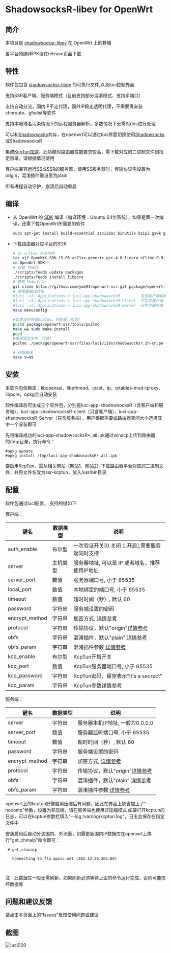 ShadowsocksR-libev for OpenWrt
===


简介
---

 本项目是 [shadowsocksr-libev][1] 在 OpenWrt 上的移植  
 
 各平台预编译IPK请在release页面下载

特性
---

软件包包含 [shadowsocksr-libev][1] 的可执行文件,以及luci控制界面  

支持SSR客户端、服务端模式（目前支持部分混淆模式、支持多端口）

支持自动分流，国内IP不走代理，国外IP段走透明代理，不需要再安装chnroute、gfwlist等软件

支持本地域名污染情况下的远程服务器解析，多数情况下无需对dns进行处理

可以和[Shadowsocks][5]共存，在openwrt可以通过luci界面切换使用[Shadowsocks][6]或ShadowsocksR

集成[KcpTun加速][4]，此功能对路由器性能要求较高，需下载对应的二进制文件到指定目录，请根据情况使用

客户端兼容运行SS或SSR的服务器，使用SS服务器时，传输协议需设置为origin，混淆插件需设置为plain

所有进程自动守护，崩溃后自动重启


编译
---

 - 从 OpenWrt 的 [SDK][S] 编译（编译环境：Ubuntu 64位系统），如果是第一次编译，还需下载OpenWrt所需要的软件
   ```bash
   sudo apt-get install build-essential asciidoc binutils bzip2 gawk gettext  git libncurses5-dev libz-dev patch unzip zlib1g-dev  subversion git ccache
   ```
 
 - 下载路由器对应平台的SDK

   ```bash
   # 以 ar71xx 平台为例
   tar xjf OpenWrt-SDK-15.05-ar71xx-generic_gcc-4.8-linaro_uClibc-0.9.33.2.Linux-x86_64.tar.bz2
   cd OpenWrt-SDK-*
   # 安装 feeds
   ./scripts/feeds update packages
   ./scripts/feeds install libpcre
   # 获取 Makefile
   git clone https://github.com/ywb94/openwrt-ssr.git package/openwrt-ssr
   # 选择要编译的包 
   #luci ->3. Applications-> luci-app-shadowsocksR         包含客户端和服务端
   #luci ->3. Applications-> luci-app-shadowsocksR-Client  只包含客户端
   #luci ->3. Applications-> luci-app-shadowsocksR-Server  只包含服务端
   make menuconfig
   
   #如果没有安装po2lmo，则安装（可选）
   pushd package/openwrt-ssr/tools/po2lmo
   make && sudo make install
   popd
   #编译语言文件（可选）
   po2lmo ./package/openwrt-ssr/files/luci/i18n/shadowsocksr.zh-cn.po ./package/openwrt-ssr/files/luci/i18n/shadowsocksr.zh-cn.lmo
   
   # 开始编译
   make V=99
   ```
   
安装
--- 
本软件包依赖库：libopenssl、libpthread、ipset、ip、iptables-mod-tproxy、libpcre，opkg会自动安装

软件编译后可生成三个软件包，分别是luci-app-shadowsocksR（含客户端和服务端）、luci-app-shadowsocksR-client（只含客户端）、luci-app-shadowsocksR-Server（只含服务端），用户根据需要或路由器空间大小选择其中一个安装即可

先将编译成功的luci-app-shadowsocksR*_all.ipk通过winscp上传到路由器的/tmp目录，执行命令：

   ```
   #opkg update
   #opkg install /tmp/luci-app-shadowsocksR*_all.ipk 
   ```
要启用KcpTun，需从相关网站（[网站1][4]、[网站2][7]）下载路由器平台对应的二进制文件，并将文件名改为ssr-kcptun，放入/usr/bin目录

配置
---

   软件包通过luci配置， 支持的键如下:  
   
   客户端：

   键名           | 数据类型   | 说明
   ---------------|------------|-----------------------------------------------
   auth_enable    | 布尔型     | 一次验证开关[0.关闭 1.开启],需要服务端同时支持
   server         | 主机类型   | 服务器地址, 可以是 IP 或者域名，推荐使用IP地址
   server_port    | 数值       | 服务器端口号, 小于 65535   
   local_port     | 数值       | 本地绑定的端口号, 小于 65535
   timeout        | 数值       | 超时时间（秒）, 默认 60   
   password       | 字符串     | 服务端设置的密码
   encrypt_method | 字符串     | 加密方式, [详情参考][2]
   protocol       | 字符串     | 传输协议，默认"origin"[详情参考][3]
   obfs           | 字符串     | 混淆插件，默认"plain" [详情参考][3]
   obfs_param     | 字符串     | 混淆插件参数 [详情参考][3]
   kcp_enable     | 布尔型     | KcpTun开启开关
   kcp_port       | 数值       | KcpTun服务器端口号, 小于 65535
   kcp_password   | 字符串     | KcpTun密码，留空表示"it's a secrect"
   kcp_param      | 字符串     | KcpTun参数[详情参考][4]
   
   服务端：

   键名           | 数据类型   | 说明
   ---------------|------------|-----------------------------------------------
   server         | 字符串     | 服务器本机IP地址, 一般为0.0.0.0
   server_port    | 数值       | 服务器监听端口号, 小于 65535
   timeout        | 数值       | 超时时间（秒）, 默认 60
   password       | 字符串     | 服务端设置的密码
   encrypt_method | 字符串     | 加密方式, [详情参考][2]
   protocol       | 字符串     | 传输协议，默认"origin"[详情参考][3]
   obfs           | 字符串     | 混淆插件，默认"plain" [详情参考][3]
   obfs_param     | 字符串     | 混淆插件参数 [详情参考][3]
   
   openwrt上的kcptun好像启用压缩后有问题，因此在界面上缺省加上了“--nocomp”参数，设置为非压缩，请在服务端也使用非压缩模式
   如要打开kcptun的日志，可以在kcptun参数栏填入"--log /var/log/kcptun.log"，日志会保存在指定文件中
   
   安装启用后自动分流国内、外流量，如需更新国内IP数据库在openwrt上执行"get_chinaip"命令即可：
   ```
    # get_chinaip  
                                                                                                           
      Connecting to ftp.apnic.net (202.12.29.205:80)                                                                                      

         
   ```
   注：此数据库一般无需刷新，如果刷新必须等待上面的命令运行完成，否则可能损坏数据库

问题和建议反馈
---
请点击本页面上的“Issues”反馈使用问题或建议

截图  
---

![luci000](http://iytc.net/img/ssr4.jpg)


  [1]: https://github.com/breakwa11/shadowsocks-libev
  [2]: https://github.com/shadowsocks/luci-app-shadowsocks/wiki/Encrypt-method
  [3]: https://github.com/breakwa11/shadowsocks-rss/wiki/config.json
  [4]: https://github.com/xtaci/kcptun
  [5]: https://github.com/shadowsocks/openwrt-shadowsocks
  [6]: https://github.com/shadowsocks/luci-app-shadowsocks  
  [7]: https://github.com/bettermanbao/openwrt-kcptun/releases 
  [S]: https://wiki.openwrt.org/doc/howto/obtain.firmware.sdk

